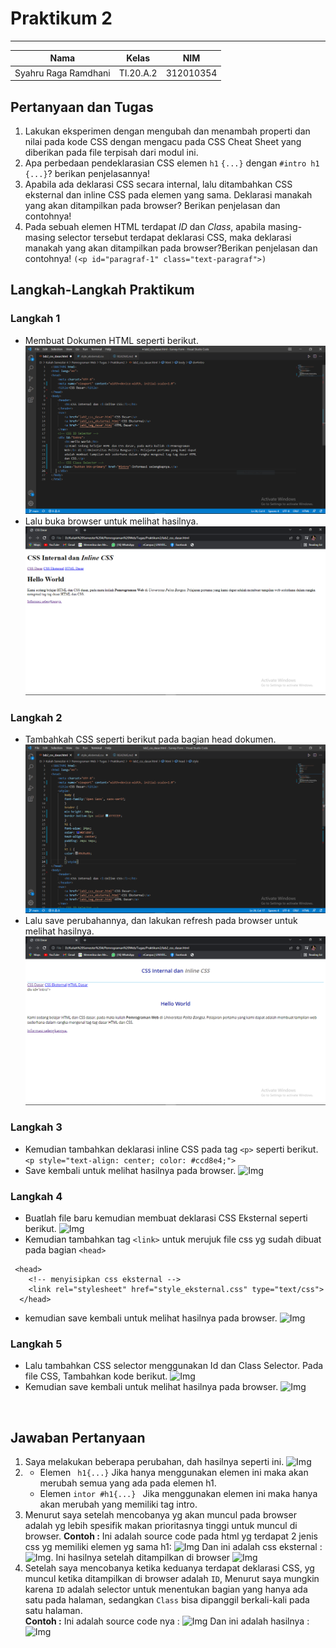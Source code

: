 # **Praktikum 2**
  ---------------
|Nama			|Kelas		|NIM		|
|-----			|-----		|-----		|
|Syahru	Raga Ramdhani	|TI.20.A.2	|312010354	|

## **Pertanyaan dan Tugas**
1. Lakukan eksperimen dengan mengubah dan menambah properti dan nilai pada kode CSS dengan mengacu pada CSS Cheat Sheet yang diberikan pada file terpisah dari modul ini.
2. Apa perbedaan pendeklarasian CSS elemen `h1` `{...}` dengan `#intro h1 {...}`? berikan penjelasannya!
3. Apabila ada deklarasi CSS secara internal, lalu ditambahkan CSS eksternal dan inline CSS pada elemen yang sama. Deklarasi manakah yang akan ditampilkan pada browser? Berikan penjelasan dan contohnya!
4. Pada sebuah elemen HTML terdapat _ID_ dan _Class_, apabila masing-masing selector tersebut terdapat deklarasi CSS, maka deklarasi manakah yang akan ditampilkan pada browser?Berikan penjelasan dan contohnya! `(<p id="paragraf-1" class="text-paragraf">)`

## **Langkah-Langkah Praktikum**
### **Langkah 1**
* Membuat Dokumen HTML seperti berikut.
![Img](/Img/Capture1.PNG)
* Lalu buka browser untuk melihat hasilnya.
![Img](/Img/Capture2.PNG)</br>
### **Langkah 2**
* Tambahkah CSS seperti berikut pada bagian head dokumen.
![Img](/Img/Capture3.PNG)
* Lalu save perubahannya, dan lakukan refresh pada browser untuk melihat hasilnya.
![Img](/Img/Capture4.PNG)</br>
### **Langkah 3**
* Kemudian tambahkan deklarasi inline CSS pada tag `<p>` seperti berikut.</br>
``` <p style="text-align: center; color: #ccd8e4;"> ``` <br/>
* Save kembali untuk melihat hasilnya pada browser.
![Img](/Img/Capture5.PNG)</br>
### **Langkah 4**
* Buatlah file baru kemudian membuat deklarasi CSS Eksternal
seperti berikut.
![Img](/Img/Capture6.PNG)
* Kemudian tambahkan tag `<link>` untuk merujuk file css yg sudah dibuat pada bagian `<head>`
```
 <head>
    <!-- menyisipkan css eksternal -->
    <link rel="stylesheet" href="style_eksternal.css" type="text/css">
  </head>
```
* kemudian save kembali untuk melihat hasilnya pada browser.
![Img](/Img/Capture7.PNG)</br>
### **Langkah 5**
* Lalu tambahkan CSS selector menggunakan Id dan Class Selector. Pada file CSS, Tambahkan kode berikut.
![Img](/Img/Capture8.PNG)
* Kemudian save kembali untuk melihat hasilnya pada browser.
![Img](/Img/Capture9.PNG)
</br>

## **Jawaban Pertanyaan**
1. Saya melakukan beberapa perubahan, dah hasilnya seperti ini.
![Img](/Img/Capture10.PNG)</br>
2. * Elemen ` h1{...}`
    Jika hanya menggunakan elemen ini maka akan merubah semua yang ada pada elemen h1.
    * Elemen `intor #h1{...} `
    Jika menggunakan elemen ini maka hanya akan merubah yang memiliki tag intro.</br>
3. Menurut saya setelah mencobanya yg akan muncul pada browser adalah yg lebih spesifik makan prioritasnya tinggi untuk muncul di browser.
**Contoh :**
Ini adalah source code pada html yg terdapat 2 jenis css yg memiliki elemen yg sama h1:
![Img](/Img/Capture11.PNG)
Dan ini adalah css eksternal :
![Img](/Img/Capture12.PNG).
Ini hasilnya setelah ditampilkan di browser
![Img](/Img/Capture13.PNG) </br>
4. Setelah saya mencobanya ketika keduanya terdapat deklarasi CSS, yg muncul ketika ditampilkan di browser adalah ``ID``, Menurut saya mungkin karena ``ID`` adalah selector untuk menentukan bagian yang hanya ada satu pada halaman, sedangkan ``Class`` bisa dipanggil berkali-kali pada satu halaman.</br>
**Contoh :**
Ini adalah source code nya :
![Img](/Img/Capture14.PNG)
Dan ini adalah hasilnya :
![Img](/Img/Capture15.PNG)

